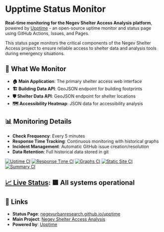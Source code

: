 # Upptime Status Monitor

<!--start: description-->

**Real-time monitoring for the Negev Shelter Access Analysis platform**, powered by [Upptime](https://upptime.js.org) - an open-source uptime monitor and status page using GitHub Actions, Issues, and Pages.

This status page monitors the critical components of the Negev Shelter Access project to ensure reliable access to shelter data and analysis tools during emergency situations.

## 🎯 What We Monitor

- **🏠 Main Application**: The primary shelter access web interface
- **🏗️ Building Data API**: GeoJSON endpoint for building footprints
- **🛡️ Shelter Data API**: GeoJSON endpoint for shelter locations
- **🗺️ Accessibility Heatmap**: JSON data for accessibility analysis

## 📊 Monitoring Details

- **Check Frequency**: Every 5 minutes
- **Response Time Tracking**: Continuous monitoring with historical graphs
- **Incident Management**: Automatic GitHub issue creation/resolution
- **Data Retention**: Full historical data stored in git

<!--end: description-->

[![Uptime CI](https://github.com/NegevUrbanResearch/upptime/workflows/Uptime%20CI/badge.svg)](https://github.com/NegevUrbanResearch/upptime/actions?query=workflow%3A%22Uptime+CI%22)
[![Response Time CI](https://github.com/NegevUrbanResearch/upptime/workflows/Response%20Time%20CI/badge.svg)](https://github.com/NegevUrbanResearch/upptime/actions?query=workflow%3A%22Response+Time+CI%22)
[![Graphs CI](https://github.com/NegevUrbanResearch/upptime/workflows/Graphs%20CI/badge.svg)](https://github.com/NegevUrbanResearch/upptime/actions?query=workflow%3A%22Graphs+CI%22)
[![Static Site CI](https://github.com/NegevUrbanResearch/upptime/workflows/Static%20Site%20CI/badge.svg)](https://github.com/NegevUrbanResearch/upptime/actions?query=workflow%3A%22Static+Site+CI%22)
[![Summary CI](https://github.com/NegevUrbanResearch/upptime/workflows/Summary%20CI/badge.svg)](https://github.com/NegevUrbanResearch/upptime/actions?query=workflow%3A%22Summary+CI%22)

## [📈 Live Status](https://negevurbanresearch.github.io/upptime/): <!--live status--> **🟩 All systems operational**

<!--start: status pages-->
<!-- This summary is generated by Upptime (https://github.com/upptime/upptime) -->
<!-- Do not edit this manually, your changes will be overwritten -->

<!--end: status pages-->

## 🔗 Links

- **Status Page**: [negevurbanresearch.github.io/upptime](https://negevurbanresearch.github.io/upptime/)
- **Main Project**: [Negev Shelter Access Analysis](https://negevurbanresearch.github.io/shelter_access/)
- **Powered by**: [Upptime](https://upptime.js.org)
